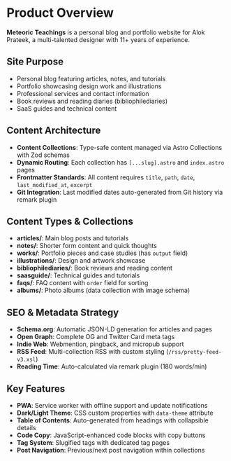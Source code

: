# Product Overview

**Meteoric Teachings** is a personal blog and portfolio website for Alok Prateek, a multi-talented designer with 11+ years of experience.

## Site Purpose
- Personal blog featuring articles, notes, and tutorials
- Portfolio showcasing design work and illustrations
- Professional services and contact information
- Book reviews and reading diaries (bibliophilediaries)
- SaaS guides and technical content

## Content Architecture
- **Content Collections**: Type-safe content managed via Astro Collections with Zod schemas
- **Dynamic Routing**: Each collection has `[...slug].astro` and `index.astro` pages
- **Frontmatter Standards**: All content requires `title`, `path`, `date`, `last_modified_at`, `excerpt`
- **Git Integration**: Last modified dates auto-generated from Git history via remark plugin

## Content Types & Collections
- **articles/**: Main blog posts and tutorials
- **notes/**: Shorter form content and quick thoughts  
- **works/**: Portfolio pieces and case studies (has `output` field)
- **illustrations/**: Design and artwork showcase
- **bibliophilediaries/**: Book reviews and reading content
- **saasguide/**: Technical guides and tutorials
- **faqs/**: FAQ content with `order` field for sorting
- **albums/**: Photo albums (data collection with image schema)

## SEO & Metadata Strategy
- **Schema.org**: Automatic JSON-LD generation for articles and pages
- **Open Graph**: Complete OG and Twitter Card meta tags
- **Indie Web**: Webmention, pingback, and micropub support
- **RSS Feed**: Multi-collection RSS with custom styling (`/rss/pretty-feed-v3.xsl`)
- **Reading Time**: Auto-calculated via remark plugin (180 words/min)

## Key Features
- **PWA**: Service worker with offline support and update notifications
- **Dark/Light Theme**: CSS custom properties with `data-theme` attribute
- **Table of Contents**: Auto-generated from headings with collapsible details
- **Code Copy**: JavaScript-enhanced code blocks with copy buttons
- **Tag System**: Slugified tags with dedicated tag pages
- **Post Navigation**: Previous/next post navigation within collections